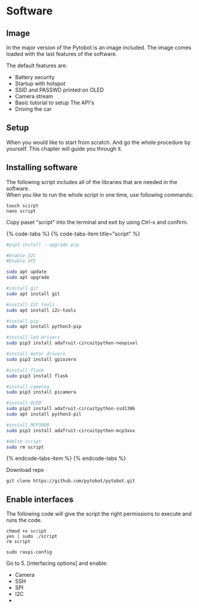 # Software

## Image

In the major version of the Pytobot is an image included. The image comes loaded with the last features of the software.

The default features are:

* Battery security
* Startup with hotspot
* SSID and PASSWD printed on OLED
* Camera stream
* Basic tutorial to setup The API's 
* Driving the car

## Setup

When you would like to start from scratch. And go the whole procedure by yourself. This chapter will guide you through it. 

## Installing software

The following script includes all of the libraries that are needed in the software.  
When you like to run the whole script in one time, use following commands:

```text
touch scirpt
nano script
```

Copy paset "script" into the terminal and exit by using Ctrl-x and confirm. 

{% code-tabs %}
{% code-tabs-item title="script" %}
```bash
#pip3 install --upgrade pip

#Enable I2C
#Enable SPI

sudo apt update
sudo apt upgrade 

#install git
sudo apt install git

#install I2C tools
sudo apt install i2c-tools

#install pip
sudo apt install python3-pip

#install led drivers
sudo pip3 install adafruit-circuitpython-neopixel

#install motor drivers
sudo pip3 install gpiozero

#install flask
sudo pip3 install flask

#install camerea
sudo pip3 install picamera

#install OLED
sudo pip3 install adafruit-circuitpython-ssd1306
sudo apt install python3-pil

#install MCP3008
sudo pip3 install adafruit-circuitpython-mcp3xxx

#delte script
sudo rm script
```
{% endcode-tabs-item %}
{% endcode-tabs %}

Download repo

```text
git clone https://github.com/pytobot/pytobot.git
```

## Enable interfaces

The following code will give the script the right permissions to execute and runs the code. 

```text
chmod +x script
yes | sudo ./script
rm script
```

```text
sudo raspi-config
```

Go to 5. \[interfacing options\] and enable:

* Camera
* SSH
* SPI
* I2C
* 

